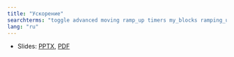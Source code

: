 ```yaml
---
title: "Ускорение"
searchterms: "toggle advanced moving ramp_up timers my_blocks ramping_up"
lang: "ru"
---
```

 <ul>
 <li class="ng-binding">Slides:
 <a href="ProgrammingLessons/advanced/RampUp.pptx">PPTX</a>,
 <a href="ProgrammingLessons/advanced/RampUp.pdf">PDF</a>
 </li>
 </ul>
